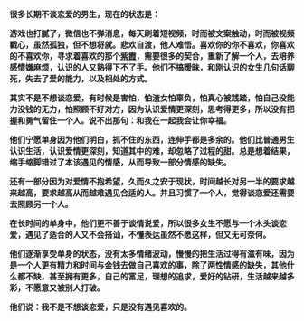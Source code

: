 **很多长期不谈恋爱的男生，现在的状态是：**



**游戏也打腻了，微信也不弹消息，每天刷着短视频，时而被文案触动，时而被视频戳心，虽然孤独，但不想将就。悲欢自渡，他人难悟。喜欢你的你不喜欢，你喜欢的不喜欢你，寻求着喜欢的那个[紫霞](https://www.zhihu.com/search?q=紫霞&search_source=Entity&hybrid_search_source=Entity&hybrid_search_extra={"sourceType"%3A"article"%2C"sourceId"%3A406596661})，需要很多的契合，重新了解一个人，去培养感情嫌麻烦，认识的人又熟得下不了手。他们不搞暧昧，和刚认识的女生几句话聊死，失去了爱的能力，以及相处的方式。**



**其实不是不想谈恋爱，有时候是害怕，怕渣女怕辜负，怕真心被践踏，怕自己没能力没钱的无力，怕照顾不好对方，因为认识爱情更深刻，思考得更多，所以没有把握和勇气留住一个人。说不出那句：和我在一起我会让你幸福。**



**他们宁愿单身因为他们明白，抓不住的东西，连伸手都是多余的。他们比普通男生认识生活，认识爱情更深刻，知道其中的难，却忽略了过程的甜。总是想着结果，缩手缩脚错过了本该遇见的情感，从而导致一部分情感的缺失。**



**还有一部分因为对爱情不抱希望，久而久之安于现状，时间越长对另一半的要求越来越高，要求越高从而越难遇见合适的人。并且习惯了一个人，觉得谈恋爱还需要去照顾另一个人。**



**在长时间的单身中，他们更不善于谈情说爱，所以很多女生不愿与一个木头谈恋爱，遇见了适合的人又不会搭讪，不懂表达虽然不愿这样，但又无可奈何。**



**他们逐渐享受单身的状态，没有太多情绪波动，慢慢的把生活过得有滋有味，因为是一个人更有精力和时间与金钱去做自己喜欢的事，除了[两性情感](https://www.zhihu.com/search?q=两性情感&search_source=Entity&hybrid_search_source=Entity&hybrid_search_extra={"sourceType"%3A"article"%2C"sourceId"%3A406596661})的缺失，其他什么都不缺，甚至拥有更多，自己的富足，理想的追求，爱好的钻研，生活越来越多彩，不愿意又被别人打破。**



**他们说：我不是不想谈恋爱，只是没有遇见喜欢的。**